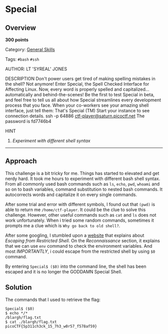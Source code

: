 # Special

## Overview

**300 points**

Category: [General Skills](../)

Tags: `#bash` `#ssh`

AUTHOR: LT 'SYREAL' JONES

DESCRIPTION
Don't power users get tired of making spelling mistakes in the shell? Not anymore! Enter Special, the Spell Checked Interface for Affecting Linux. Now, every word is properly spelled and capitalized... automatically and behind-the-scenes! Be the first to test Special in beta, and feel free to tell us all about how Special streamlines every development process that you face.
When your co-workers see your amazing shell interface, just tell them:
That's Special (TM)
Start your instance to see connection details.
ssh -p 64886 ctf-player@saturn.picoctf.net
The password is fd7746b4

HINT

1. _Experiment with different shell syntax_

---

## Approach

This challenge is a bit tricky for me. Things has started to elevated and get nerdy hard. It took me hours to experiment with different bash shell syntax. From all commonly used bash commands such as `ls`, `echo`, `pwd`, `whoami` and so on to bash variables, command substitution to nested bash commands. It autocorrects words and capitalize it on every single commands.

After some trial and error with different symbols, I found out that `(pwd)` is able to return me `/home/ctf-player`. It could be the clue to solve this challenge. However, other useful commands such as `cat` and `ls` does not work unfortunately. When i tried some random commands, sometimes it prompts me a clue which is `Why go back to old shell?`.

After some googling, I stumbled upon a [website](https://0xffsec.com/handbook/shells/restricted-shells/#reconnaissance) that explains about _Escaping from Restricted Shell_. On the _Reconnaissance_ section, it explains that we can use `env` command to check the environment variables. And most _IMPORTANTLY_, i could escape from the restricted shell by using `$0` command.

By entering `Special$ ($0)` into the command line, the shell has been escaped and it is no longer the GODDAMN Special Shell.

## Solution

The commands that I used to retrieve the flag:

```
Special$ ($0)
$ echo */*
/blargh/flag.txt
$ cat ./blargh/flag.txt
picoCTF{5p311ch3ck_15_7h3_w0r57_f578af59}
```
